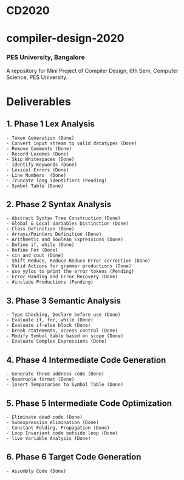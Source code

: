 # CD2020

# compiler-design-2020
### PES University, Bangalore
A repository for Mini Project of Compiler Design, 6th Sem, Computer Science, PES University.
# Deliverables
##  1. Phase 1 Lex Analysis
    - Token Generation (Done) 
    - Convert input stream to valid datatypes (Done)
    - Remove Comments (Done)
    - Record Lexemes (Done)
    - Skip Whitespaces (Done)
    - Identify Keywords (Done)
    - Lexical Errors (Done)
    - Line Numbers  (Done)
    - Truncate long identifiers (Pending)
    - Symbol Table (Done)
##  2. Phase 2 Syntax Analysis<br>
    - Abstract Syntax Tree Construction (Done)
    - Global & Local Variables Distinction (Done)
    - Class Definition (Done)
    - Arrays/Pointers Definition (Done)
    - Arithmetic and Boolean Expressions (Done)
    - Define if, while (Done)
    - Define For (Done)
    - cin and cout (Done)
    - Shift Reduce, Reduce Reduce Error correction (Done)
    - Valid Actions for grammar productions (Done)
    - use yyloc to print the error tokens (Pending)
    - Error Handing and Error Recovery (Done)
    - #include Productions (Pending)
 ## 3. Phase 3 Semantic Analysis<br>
    - Type Checking, Declare before use (Done)
    - Evaluate if, for, while (Done)
    - Evaluate if-else block (Done)
    - break statements, access control (Done)
    - Modify Symbol table based on scope (Done)
    - Evaluate Complex Expressions (Done)
 ## 4. Phase 4 Intermediate Code Generation
    - Generate three address code (Done)
    - Quadruple format (Done)
    - Insert Temporaries to Symbol Table (Done)
##  5. Phase 5 Intermediate Code Optimization
    - Eliminate dead code (Done)
    - Subexpression elimination (Done)
    - Constant Folding, Propagation (Done)
    - Loop Invariant code outside loop (Done)
    - live Variable Analysis (Done)
 ## 6. Phase 6 Target Code Generation
    - Assembly Code (Done)
    
    
